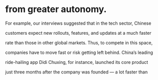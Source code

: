 # from greater autonomy.

For example, our interviews suggested that in the tech sector, Chinese

customers expect new rollouts, features, and updates at a much faster

rate than those in other global markets. Thus, to compete in this space,

companies have to move fast or risk getting left behind. China’s leading

ride-hailing app Didi Chuxing, for instance, launched its core product

just three months after the company was founded — a lot faster than